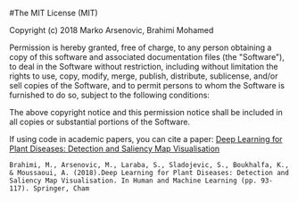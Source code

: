 #The MIT License (MIT)

Copyright (c) 2018 Marko Arsenovic, Brahimi Mohamed

Permission is hereby granted, free of charge, to any person obtaining a copy
of this software and associated documentation files (the "Software"), to deal
in the Software without restriction, including without limitation the rights
to use, copy, modify, merge, publish, distribute, sublicense, and/or sell
copies of the Software, and to permit persons to whom the Software is
furnished to do so, subject to the following conditions:


The above copyright notice and this permission notice shall be included in all copies or substantial portions of the Software.

If using code in academic papers, you can cite a paper: 
[Deep Learning for Plant Diseases: Detection and Saliency Map Visualisation](https://link.springer.com/chapter/10.1007/978-3-319-90403-0_6)
```
Brahimi, M., Arsenovic, M., Laraba, S., Sladojevic, S., Boukhalfa, K., & Moussaoui, A. (2018).Deep Learning for Plant Diseases: Detection and Saliency Map Visualisation. In Human and Machine Learning (pp. 93-117). Springer, Cham
```